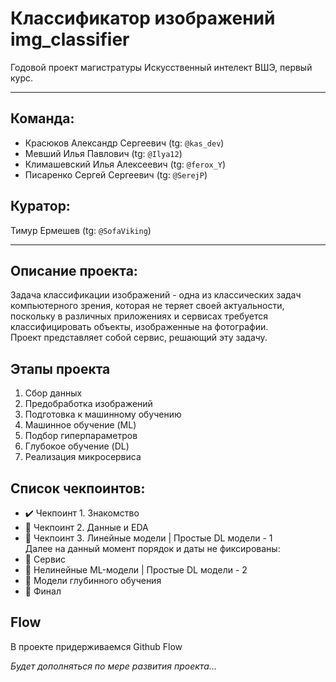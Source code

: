 # **Классификатор изображений** img_classifier  
Годовой проект магистратуры Искусственный интелект ВШЭ, первый курс.
___
## Команда:
- Красюков Александр Сергеевич (tg: `@kas_dev`)  
- Мевший Илья Павлович (tg: `@Ilya12`)  
- Климашевский Илья Алексеевич (tg: `@ferox_Y`)  
- Писаренко Сергей Сергеевич (tg: `@SerejP`)

## Куратор:
Тимур Ермешев (tg: `@SofaViking`)  
___
## Описание проекта:
Задача классификации изображений - одна из классических задач компьютерного зрения, которая не теряет своей актуальности, поскольку в различных приложениях и сервисах требуется классифицировать объекты, изображенные на фотографии.   
Проект представляет собой сервис, решающий эту задачу.

## Этапы проекта
1. Сбор данных
2. Предобработка изображений
3. Подготовка к машинному обучению
4. Машинное обучение (ML)
5. Подбор гиперпараметров
6. Глубокое обучение (DL)
7. Реализация микросервиса

## Список чекпоинтов:
- ✔️ Чекпоинт 1. Знакомство  
- 🚫 Чекпоинт 2. Данные и EDA  
- 🚫 Чекпоинт 3. Линейные модели | Простые DL модели - 1  
Далее на данный момент порядок и даты не фиксированы:  
- 🚫   Сервис  
- 🚫   Нелинейные ML-модели | Простые DL модели - 2  
- 🚫   Модели глубинного обучения  
- 🚫   Финал  

## Flow
В проекте придерживаемся Github Flow

*Будет дополняться по мере развития проекта...*
